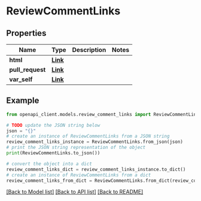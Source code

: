 # ReviewCommentLinks


## Properties

Name | Type | Description | Notes
------------ | ------------- | ------------- | -------------
**html** | [**Link**](Link.md) |  | 
**pull_request** | [**Link**](Link.md) |  | 
**var_self** | [**Link**](Link.md) |  | 

## Example

```python
from openapi_client.models.review_comment_links import ReviewCommentLinks

# TODO update the JSON string below
json = "{}"
# create an instance of ReviewCommentLinks from a JSON string
review_comment_links_instance = ReviewCommentLinks.from_json(json)
# print the JSON string representation of the object
print(ReviewCommentLinks.to_json())

# convert the object into a dict
review_comment_links_dict = review_comment_links_instance.to_dict()
# create an instance of ReviewCommentLinks from a dict
review_comment_links_from_dict = ReviewCommentLinks.from_dict(review_comment_links_dict)
```
[[Back to Model list]](../README.md#documentation-for-models) [[Back to API list]](../README.md#documentation-for-api-endpoints) [[Back to README]](../README.md)


